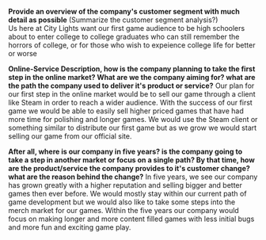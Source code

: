 **Provide an overview of the company's customer segment with much detail as possible** (Summarize the customer segment analysis?)\
Us here at City Lights want our first game audience to be high schoolers about to enter college to college graduates who can still remember the horrors of college, or for those who wish to expeience college life for better or worse

**Online-Service Description, how is the company planning to take the first step in the online market? What are we
  the company aiming for? what are the path the company used to deliver it's product or service?**
 Our plan for our first step in the online market would be to sell our game through a client like Steam in order to reach a wider audience. With the success of our first game we would be able to easily sell higher priced games that have had more time for polishing and longer games. We would use the Steam client or something similar to distribute our first game but as we grow we would start selling our game from our official site.
 
**After all, where is our company in five years? is the company going to take a step in another market or focus on a single path? By that
  time, how are the product/service the company provides to it's customer change? what are the reason behind the change?**
In five years, we see our company has grown greatly with a higher reputation and selling bigger and better games then ever before. We would mostly stay within our current path of game development but we would also like to take some steps into the merch market for our games. Within the five years our company would focus on making longer and more content filled games with less initial bugs and more fun and exciting game play.
